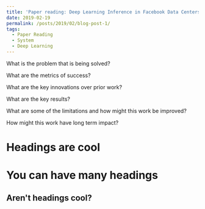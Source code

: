 ```yaml
---
title: 'Paper reading: Deep Learning Inference in Facebook Data Centers'
date: 2019-02-19
permalink: /posts/2019/02/blog-post-1/
tags:
  - Paper Reading
  - System
  - Deep Learning
---
```


What is the problem that is being solved?

What are the metrics of success?

What are the key innovations over prior work?

What are the key results?

What are some of the limitations and how might this work be improved?

How might this work have long term impact?

Headings are cool
======

You can have many headings
======

Aren't headings cool?
------